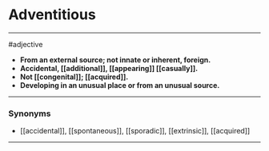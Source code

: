 # Adventitious
---
#adjective
- **From an external source; not innate or inherent, foreign.**
- **Accidental, [[additional]], [[appearing]] [[casually]].**
- **Not [[congenital]]; [[acquired]].**
- **Developing in an unusual place or from an unusual source.**
---
### Synonyms
- [[accidental]], [[spontaneous]], [[sporadic]], [[extrinsic]], [[acquired]]
---
